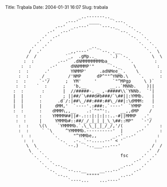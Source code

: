 Title: Trąbala
Date: 2004-01-31 16:07
Slug: trabala

<pre>
                            _..-------.._
                       .---'    ____     `---.
                   .--'  _..---'    `---.._   `-.
                .-'  .--'                  `--.  `-.
              .'  .-'                          `-.  `.
            .'  .'                                `.  `.
          .'  .'                _.._                `.  `.
         /  .'          _,,----'    `--. .__          `.  \
        /  /           `_,  .gMp.._     `.) `-.         \  \
       :  :         .--'  .dNMMMMMMMMba_       `.        :  :
      :  :       .-'     dNNMMMP'"      `-._     \        :  :
     :  :      .'        YNMMP'     .adNMee_`.    \        :  :
     :  :     / _       /'NMP      dP^""^YNMb.\    `.      :  :
    :  :     `-'/      ;  YM'     '      `"^MPgp     \ )`   :  :
    :  :    `  :      ;   'b,__         __..`MNNb.    )||   :  :
   :  :       :       |  //#####-. _ ,-#####\\`YNNb.  `'|    :  :
   |  |      :        ; ||##/`\###d#b###/`\##||:YMMb.   |    |  |
   |  |      :      .d`/:|##\_/##:###:##\_/##|:\dMMM:   |    |  |
   |  |      |     dMM,'  `----'.:###:.`----'  `YMMP    :    |  |
   :  :      :    dMMM\,,__    .:`^"^':.    __,,dMP    /     :  :
    :  :     :    YMMMM##||#-.:::|:|:|::..-#||MMMP   .'_    :  :
    :  :     |     YMMMb#::##/_/_|_|_|_\_\##::MP"   `-'/    :  :
     :  :    \(\    `YMMMMb.`.\_\_|_|_/_/,'/(        .'    :  :
     :  :     ` `\     ^YMMMMb.----------'  |     .-'      :  :
      :  :        `.      "^YMMbe,,      _.-'_..-'        :  :
       :  :         `-.   .-._`--.....--' < '            :  :
        \  \           `--.)  `-..___...---'            /  /
         \  `.                                        .'  /
          `.  `.                            fsc     .'  .'
            `.  `.                               .-'  .'
              `.  `--._                     _.--'   .'
                `-.    `--...__     __...--'     .-'
                   `--..       """""        ..--'
                        `----...____...----'
</pre>

